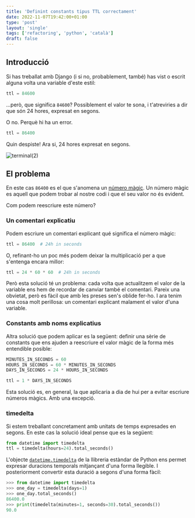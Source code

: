 ```yaml
---                                                                             
title: 'Definint constants tipus TTL correctament'
date: 2022-11-07T19:42:00+01:00
type: 'post'
layout: 'single'
tags: ['refactoring', 'python', 'català']
draft: false
---
```


## Introducció

Si has treballat amb Django (i si no, probablement, també) has vist o escrit alguna volta una variable d'este estil:
```python
ttl = 84600
```

...però, que significa `84600`? Possiblement el valor te sona, i t'atreviries a dir que són 24 hores, expresat en segons. 

O no. Perquè hi ha un error.

```python
ttl = 86400
```

Quin despiste! Ara si, 24 hores expresat en segons.

![terminal(2)](https://user-images.githubusercontent.com/7394684/200399615-9192c405-ae5e-47c2-82d5-1edfe9046035.gif)



## El problema

En este cas `86400` es el que s'anomena un [número màgic](https://refactoring.guru/replace-magic-number-with-symbolic-constant). Un número màgic es aquell que podem trobar al nostre codi i que el seu valor no és evident.

Com podem reescriure este número? 

### Un comentari explicatiu
Podem escriure un comentari explicant qué significa el número màgic:
```python
ttl = 86400  # 24h in seconds
```
O, refinant-ho un poc més podem deixar la multiplicació per a que s'entenga encara millor:
```python
ttl = 24 * 60 * 60  # 24h in seconds
```

Però esta solució té un problema: cada volta que actualitzem el valor de la variable ens hem de recordar de canviar també el comentari. Pareix una obvietat, però es fàcil que amb les preses sen's oblide fer-ho. I ara tenim una cosa molt perillosa: un comentari explicant malament el valor d'una variable.


### Constants amb noms explicatius
Altra solució que podem aplicar es la següent: definir una sèrie de constants que ens ajuden a reescriure el valor màgic de la forma més entendible posible:

```python
MINUTES_IN_SECONDS = 60
HOURS_IN_SECONDS = 60 * MINUTES_IN_SECONDS
DAYS_IN_SECONDS = 24 * HOURS_IN_SECONDS

ttl = 1 * DAYS_IN_SECONDS
```

Esta solució es, en general, la que aplicaria a dia de hui per a evitar escriure números màgics. Amb una excepció.


### timedelta
Si estem treballant concretament amb unitats de temps expresades en segons. En este cas la solució ideal pense que es la següent:

```python
from datetime import timedelta
ttl = timedelta(hours=24).total_seconds()
```

L'objecte [`datetime.timedelta`](https://docs.python.org/3/library/datetime.html#timedelta-objects) de la llibreria estàndar de Python ens permet expresar duracions temporals mitjançant d'una forma llegible. I posteriorment convertir esta duració a segons d'una forma fàcil:

```python
>>> from datetime import timedelta
>>> one_day = timedelta(days=1)
>>> one_day.total_seconds()
86400.0
>>> print(timedelta(minutes=1, seconds=30).total_seconds())
90.0
```
